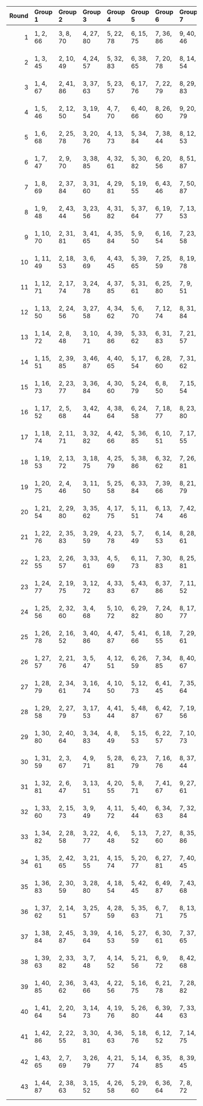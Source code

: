 |   Round | Group 1   | Group 2   | Group 3   | Group 4   | Group 5   | Group 6   | Group 7   | Group 8    | Group 9    | Group 10   | Group 11   | Group 12   | Group 13   | Group 14   | Group 15   | Group 16   | Group 17   | Group 18   | Group 19   | Group 20   | Group 21   | Group 22   | Group 23   | Group 24   | Group 25   | Group 26   | Group 27   | Group 28   | Group 29   |
|--------:|:----------|:----------|:----------|:----------|:----------|:----------|:----------|:-----------|:-----------|:-----------|:-----------|:-----------|:-----------|:-----------|:-----------|:-----------|:-----------|:-----------|:-----------|:-----------|:-----------|:-----------|:-----------|:-----------|:-----------|:-----------|:-----------|:-----------|:-----------|
|       1 | 1, 2, 66  | 3, 8, 70  | 4, 27, 80 | 5, 22, 78 | 6, 15, 75 | 7, 36, 86 | 9, 40, 46 | 10, 14, 55 | 11, 21, 59 | 12, 28, 63 | 13, 16, 79 | 17, 35, 69 | 18, 29, 45 | 19, 34, 48 | 20, 41, 52 | 23, 42, 54 | 24, 26, 68 | 25, 33, 72 | 30, 43, 58 | 31, 37, 77 | 32, 39, 57 | 38, 81, 87 | 44, 74, 82 | 47, 49, 61 | 50, 67, 83 | 51, 73, 76 | 53, 62, 85 | 56, 60, 84 | 64, 65, 71 |
|       2 | 1, 3, 45  | 2, 10, 49 | 4, 24, 57 | 5, 32, 83 | 6, 38, 65 | 7, 20, 78 | 8, 14, 54 | 9, 16, 77  | 11, 39, 68 | 12, 37, 46 | 13, 27, 63 | 15, 58, 87 | 17, 29, 66 | 18, 40, 72 | 19, 43, 74 | 21, 22, 86 | 23, 28, 47 | 25, 42, 55 | 26, 35, 52 | 30, 34, 75 | 31, 41, 79 | 33, 36, 56 | 44, 60, 70 | 48, 84, 85 | 50, 53, 71 | 51, 59, 64 | 61, 76, 80 | 62, 73, 82 | 67, 69, 81 |
|       3 | 1, 4, 67  | 2, 41, 86 | 3, 37, 63 | 5, 23, 57 | 6, 17, 76 | 7, 22, 79 | 8, 29, 83 | 9, 42, 47  | 10, 36, 66 | 11, 30, 85 | 12, 14, 56 | 13, 21, 60 | 15, 35, 68 | 16, 43, 51 | 18, 31, 46 | 19, 25, 65 | 20, 27, 45 | 24, 38, 74 | 26, 69, 87 | 28, 40, 77 | 32, 33, 54 | 34, 39, 58 | 44, 48, 72 | 49, 78, 80 | 50, 73, 84 | 52, 53, 59 | 55, 71, 81 | 61, 64, 82 | 62, 70, 75 |
|       4 | 1, 5, 46  | 2, 12, 50 | 3, 19, 54 | 4, 7, 70  | 6, 40, 66 | 8, 26, 60 | 9, 20, 79 | 10, 25, 82 | 11, 32, 86 | 13, 39, 69 | 14, 33, 45 | 15, 17, 59 | 16, 24, 63 | 18, 38, 71 | 21, 34, 49 | 22, 28, 68 | 23, 30, 48 | 27, 41, 77 | 29, 72, 87 | 31, 43, 80 | 35, 36, 57 | 37, 42, 61 | 44, 53, 76 | 47, 51, 75 | 52, 81, 83 | 55, 56, 62 | 58, 74, 84 | 64, 67, 85 | 65, 73, 78 |
|       5 | 1, 6, 68  | 2, 25, 78 | 3, 20, 76 | 4, 13, 73 | 5, 34, 84 | 7, 38, 44 | 8, 12, 53 | 9, 19, 57  | 10, 26, 61 | 11, 14, 77 | 15, 33, 67 | 16, 27, 86 | 17, 32, 46 | 18, 39, 50 | 21, 40, 52 | 22, 24, 66 | 23, 31, 70 | 28, 41, 56 | 29, 35, 75 | 30, 37, 55 | 36, 79, 87 | 42, 43, 64 | 45, 47, 59 | 48, 65, 81 | 49, 71, 74 | 51, 60, 83 | 54, 58, 82 | 62, 63, 69 | 72, 80, 85 |
|       6 | 1, 7, 47  | 2, 9, 70  | 3, 38, 85 | 4, 32, 61 | 5, 30, 82 | 6, 20, 56 | 8, 51, 87 | 10, 22, 59 | 11, 33, 65 | 12, 36, 67 | 13, 43, 71 | 14, 15, 79 | 16, 21, 83 | 17, 40, 50 | 18, 35, 48 | 19, 28, 45 | 23, 27, 68 | 24, 34, 72 | 25, 41, 76 | 26, 29, 49 | 31, 42, 58 | 37, 39, 81 | 44, 52, 57 | 46, 64, 86 | 53, 63, 80 | 54, 69, 73 | 55, 66, 75 | 60, 62, 74 | 77, 78, 84 |
|       7 | 1, 8, 69  | 2, 37, 84 | 3, 31, 60 | 4, 29, 81 | 5, 19, 55 | 6, 43, 46 | 7, 50, 87 | 9, 21, 58  | 10, 32, 64 | 11, 35, 66 | 12, 42, 70 | 13, 14, 78 | 15, 20, 82 | 16, 39, 49 | 17, 34, 47 | 18, 27, 44 | 22, 26, 67 | 23, 33, 71 | 24, 40, 75 | 25, 28, 48 | 30, 41, 57 | 36, 38, 80 | 45, 63, 85 | 51, 56, 86 | 52, 62, 79 | 53, 68, 72 | 54, 65, 74 | 59, 61, 73 | 76, 77, 83 |
|       8 | 1, 9, 48  | 2, 43, 44 | 3, 23, 56 | 4, 31, 82 | 5, 37, 64 | 6, 19, 77 | 7, 13, 53 | 8, 15, 76  | 10, 38, 67 | 11, 36, 45 | 12, 26, 62 | 14, 57, 87 | 16, 28, 65 | 17, 39, 71 | 18, 42, 73 | 20, 21, 85 | 22, 27, 46 | 24, 41, 54 | 25, 34, 51 | 29, 33, 74 | 30, 40, 78 | 32, 35, 55 | 47, 83, 84 | 49, 52, 70 | 50, 58, 63 | 59, 69, 86 | 60, 75, 79 | 61, 72, 81 | 66, 68, 80 |
|       9 | 1, 10, 70 | 2, 31, 81 | 3, 41, 65 | 4, 35, 84 | 5, 9, 50  | 6, 16, 54 | 7, 23, 58 | 8, 11, 74  | 12, 30, 64 | 13, 24, 83 | 14, 29, 86 | 15, 36, 47 | 17, 43, 73 | 18, 37, 49 | 19, 21, 63 | 20, 28, 67 | 22, 42, 75 | 25, 38, 53 | 26, 32, 72 | 27, 34, 52 | 33, 76, 87 | 39, 40, 61 | 44, 56, 85 | 45, 62, 78 | 46, 68, 71 | 48, 57, 80 | 51, 55, 79 | 59, 60, 66 | 69, 77, 82 |
|      10 | 1, 11, 49 | 2, 18, 53 | 3, 6, 69  | 4, 43, 45 | 5, 39, 65 | 7, 25, 59 | 8, 19, 78 | 9, 24, 81  | 10, 31, 85 | 12, 38, 68 | 13, 32, 44 | 14, 16, 58 | 15, 23, 62 | 17, 37, 70 | 20, 33, 48 | 21, 27, 67 | 22, 29, 47 | 26, 40, 76 | 28, 71, 87 | 30, 42, 79 | 34, 35, 56 | 36, 41, 60 | 46, 50, 74 | 51, 80, 82 | 52, 75, 86 | 54, 55, 61 | 57, 73, 83 | 63, 66, 84 | 64, 72, 77 |
|      11 | 1, 12, 71 | 2, 17, 74 | 3, 24, 78 | 4, 37, 85 | 5, 31, 61 | 6, 25, 80 | 7, 9, 51  | 8, 16, 55  | 10, 30, 63 | 11, 38, 46 | 13, 26, 84 | 14, 20, 60 | 15, 22, 83 | 18, 43, 52 | 19, 33, 69 | 21, 64, 87 | 23, 35, 72 | 27, 28, 49 | 29, 34, 53 | 32, 41, 58 | 36, 40, 81 | 39, 42, 62 | 44, 73, 75 | 45, 68, 79 | 47, 48, 54 | 50, 66, 76 | 56, 59, 77 | 57, 65, 70 | 67, 82, 86 |
|      12 | 1, 13, 50 | 2, 24, 56 | 3, 27, 58 | 4, 34, 62 | 5, 6, 70  | 7, 12, 74 | 8, 31, 84 | 9, 26, 82  | 10, 19, 79 | 11, 40, 47 | 14, 18, 59 | 15, 25, 63 | 16, 32, 67 | 17, 20, 83 | 21, 39, 73 | 22, 33, 49 | 23, 38, 52 | 28, 30, 72 | 29, 37, 76 | 35, 41, 81 | 36, 43, 61 | 42, 85, 87 | 44, 54, 71 | 45, 60, 64 | 46, 57, 66 | 48, 78, 86 | 51, 53, 65 | 55, 77, 80 | 68, 69, 75 |
|      13 | 1, 14, 72 | 2, 8, 48  | 3, 10, 71 | 4, 39, 86 | 5, 33, 62 | 6, 31, 83 | 7, 21, 57 | 9, 52, 87  | 11, 23, 60 | 12, 34, 66 | 13, 37, 68 | 15, 16, 80 | 17, 22, 84 | 18, 41, 51 | 19, 36, 49 | 20, 29, 46 | 24, 28, 69 | 25, 35, 73 | 26, 42, 77 | 27, 30, 50 | 32, 43, 59 | 38, 40, 82 | 44, 47, 65 | 45, 53, 58 | 54, 64, 81 | 55, 70, 74 | 56, 67, 76 | 61, 63, 75 | 78, 79, 85 |
|      14 | 1, 15, 51 | 2, 39, 85 | 3, 46, 87 | 4, 40, 65 | 5, 17, 54 | 6, 28, 60 | 7, 31, 62 | 8, 38, 66  | 9, 10, 74  | 11, 16, 78 | 12, 35, 45 | 13, 30, 86 | 14, 23, 83 | 18, 22, 63 | 19, 29, 67 | 20, 36, 71 | 21, 24, 44 | 25, 43, 77 | 26, 37, 53 | 27, 42, 56 | 32, 34, 76 | 33, 41, 80 | 47, 52, 82 | 48, 58, 75 | 49, 64, 68 | 50, 61, 70 | 55, 57, 69 | 59, 81, 84 | 72, 73, 79 |
|      15 | 1, 16, 73 | 2, 23, 77 | 3, 36, 84 | 4, 30, 60 | 5, 24, 79 | 6, 8, 50  | 7, 15, 54 | 9, 29, 62  | 10, 37, 45 | 11, 43, 70 | 12, 25, 83 | 13, 19, 59 | 14, 21, 82 | 17, 42, 51 | 18, 32, 68 | 20, 63, 87 | 22, 34, 71 | 26, 27, 48 | 28, 33, 52 | 31, 40, 57 | 35, 39, 80 | 38, 41, 61 | 44, 67, 78 | 46, 47, 53 | 49, 65, 75 | 55, 58, 76 | 56, 64, 69 | 66, 81, 85 | 72, 74, 86 |
|      16 | 1, 17, 52 | 2, 5, 68  | 3, 42, 44 | 4, 38, 64 | 6, 24, 58 | 7, 18, 77 | 8, 23, 80 | 9, 30, 84  | 10, 43, 48 | 11, 37, 67 | 12, 31, 86 | 13, 15, 57 | 14, 22, 61 | 16, 36, 69 | 19, 32, 47 | 20, 26, 66 | 21, 28, 46 | 25, 39, 75 | 27, 70, 87 | 29, 41, 78 | 33, 34, 55 | 35, 40, 59 | 45, 49, 73 | 50, 79, 81 | 51, 74, 85 | 53, 54, 60 | 56, 72, 82 | 62, 65, 83 | 63, 71, 76 |
|      17 | 1, 18, 74 | 2, 11, 71 | 3, 32, 82 | 4, 42, 66 | 5, 36, 85 | 6, 10, 51 | 7, 17, 55 | 8, 24, 59  | 9, 12, 75  | 13, 31, 65 | 14, 25, 84 | 15, 30, 44 | 16, 37, 48 | 19, 38, 50 | 20, 22, 64 | 21, 29, 68 | 23, 43, 76 | 26, 39, 54 | 27, 33, 73 | 28, 35, 53 | 34, 77, 87 | 40, 41, 62 | 45, 57, 86 | 46, 63, 79 | 47, 69, 72 | 49, 58, 81 | 52, 56, 80 | 60, 61, 67 | 70, 78, 83 |
|      18 | 1, 19, 53 | 2, 13, 72 | 3, 18, 75 | 4, 25, 79 | 5, 38, 86 | 6, 32, 62 | 7, 26, 81 | 8, 10, 52  | 9, 17, 56  | 11, 31, 64 | 12, 39, 47 | 14, 27, 85 | 15, 21, 61 | 16, 23, 84 | 20, 34, 70 | 22, 65, 87 | 24, 36, 73 | 28, 29, 50 | 30, 35, 54 | 33, 42, 59 | 37, 41, 82 | 40, 43, 63 | 44, 68, 83 | 45, 74, 76 | 46, 69, 80 | 48, 49, 55 | 51, 67, 77 | 57, 60, 78 | 58, 66, 71 |
|      19 | 1, 20, 75 | 2, 4, 46  | 3, 11, 50 | 5, 25, 58 | 6, 33, 84 | 7, 39, 66 | 8, 21, 79 | 9, 15, 55  | 10, 17, 78 | 12, 40, 69 | 13, 38, 47 | 14, 28, 64 | 16, 59, 87 | 18, 30, 67 | 19, 41, 73 | 22, 23, 44 | 24, 29, 48 | 26, 43, 56 | 27, 36, 53 | 31, 35, 76 | 32, 42, 80 | 34, 37, 57 | 45, 61, 71 | 49, 85, 86 | 51, 54, 72 | 52, 60, 65 | 62, 77, 81 | 63, 74, 83 | 68, 70, 82 |
|      20 | 1, 21, 54 | 2, 29, 80 | 3, 35, 62 | 4, 17, 75 | 5, 11, 51 | 6, 13, 74 | 7, 42, 46 | 8, 36, 65  | 9, 34, 86  | 10, 24, 60 | 12, 55, 87 | 14, 26, 63 | 15, 37, 69 | 16, 40, 71 | 18, 19, 83 | 20, 25, 44 | 22, 39, 52 | 23, 32, 49 | 27, 31, 72 | 28, 38, 76 | 30, 33, 53 | 41, 43, 85 | 45, 81, 82 | 47, 50, 68 | 48, 56, 61 | 57, 67, 84 | 58, 73, 77 | 59, 70, 79 | 64, 66, 78 |
|      21 | 1, 22, 76 | 2, 35, 83 | 3, 29, 59 | 4, 23, 78 | 5, 7, 49  | 6, 14, 53 | 8, 28, 61 | 9, 36, 44  | 10, 42, 69 | 11, 24, 82 | 12, 18, 58 | 13, 20, 81 | 15, 43, 72 | 16, 41, 50 | 17, 31, 67 | 19, 62, 87 | 21, 33, 70 | 25, 26, 47 | 27, 32, 51 | 30, 39, 56 | 34, 38, 79 | 37, 40, 60 | 45, 46, 52 | 48, 64, 74 | 54, 57, 75 | 55, 63, 68 | 65, 80, 84 | 66, 77, 86 | 71, 73, 85 |
|      22 | 1, 23, 55 | 2, 26, 57 | 3, 33, 61 | 4, 5, 69  | 6, 11, 73 | 7, 30, 83 | 8, 25, 81 | 9, 18, 78  | 10, 39, 46 | 12, 43, 49 | 13, 17, 58 | 14, 24, 62 | 15, 31, 66 | 16, 19, 82 | 20, 38, 72 | 21, 32, 48 | 22, 37, 51 | 27, 29, 71 | 28, 36, 75 | 34, 40, 80 | 35, 42, 60 | 41, 84, 87 | 44, 59, 63 | 45, 56, 65 | 47, 77, 85 | 50, 52, 64 | 53, 70, 86 | 54, 76, 79 | 67, 68, 74 |
|      23 | 1, 24, 77 | 2, 19, 75 | 3, 12, 72 | 4, 33, 83 | 5, 43, 67 | 6, 37, 86 | 7, 11, 52 | 8, 18, 56  | 9, 25, 60  | 10, 13, 76 | 14, 32, 66 | 15, 26, 85 | 16, 31, 45 | 17, 38, 49 | 20, 39, 51 | 21, 23, 65 | 22, 30, 69 | 27, 40, 55 | 28, 34, 74 | 29, 36, 54 | 35, 78, 87 | 41, 42, 63 | 44, 46, 58 | 47, 64, 80 | 48, 70, 73 | 50, 59, 82 | 53, 57, 81 | 61, 62, 68 | 71, 79, 84 |
|      24 | 1, 25, 56 | 2, 32, 60 | 3, 4, 68  | 5, 10, 72 | 6, 29, 82 | 7, 24, 80 | 8, 17, 77 | 9, 38, 45  | 11, 42, 48 | 12, 16, 57 | 13, 23, 61 | 14, 30, 65 | 15, 18, 81 | 19, 37, 71 | 20, 31, 47 | 21, 36, 50 | 22, 43, 54 | 26, 28, 70 | 27, 35, 74 | 33, 39, 79 | 34, 41, 59 | 40, 83, 87 | 44, 55, 64 | 46, 76, 84 | 49, 51, 63 | 52, 69, 85 | 53, 75, 78 | 58, 62, 86 | 66, 67, 73 |
|      25 | 1, 26, 78 | 2, 16, 52 | 3, 40, 86 | 4, 47, 87 | 5, 41, 66 | 6, 18, 55 | 7, 29, 61 | 8, 32, 63  | 9, 39, 67  | 10, 11, 75 | 12, 17, 79 | 13, 36, 46 | 14, 31, 44 | 15, 24, 84 | 19, 23, 64 | 20, 30, 68 | 21, 37, 72 | 22, 25, 45 | 27, 38, 54 | 28, 43, 57 | 33, 35, 77 | 34, 42, 81 | 48, 53, 83 | 49, 59, 76 | 50, 65, 69 | 51, 62, 71 | 56, 58, 70 | 60, 82, 85 | 73, 74, 80 |
|      26 | 1, 27, 57 | 2, 21, 76 | 3, 5, 47  | 4, 12, 51 | 6, 26, 59 | 7, 34, 85 | 8, 40, 67 | 9, 22, 80  | 10, 16, 56 | 11, 18, 79 | 13, 41, 70 | 14, 39, 48 | 15, 29, 65 | 17, 60, 87 | 19, 31, 68 | 20, 42, 74 | 23, 24, 45 | 25, 30, 49 | 28, 37, 54 | 32, 36, 77 | 33, 43, 81 | 35, 38, 58 | 44, 50, 86 | 46, 62, 72 | 52, 55, 73 | 53, 61, 66 | 63, 78, 82 | 64, 75, 84 | 69, 71, 83 |
|      27 | 1, 28, 79 | 2, 34, 61 | 3, 16, 74 | 4, 10, 50 | 5, 12, 73 | 6, 41, 45 | 7, 35, 64 | 8, 33, 85  | 9, 23, 59  | 11, 54, 87 | 13, 25, 62 | 14, 36, 68 | 15, 39, 70 | 17, 18, 82 | 19, 24, 86 | 20, 43, 53 | 21, 38, 51 | 22, 31, 48 | 26, 30, 71 | 27, 37, 75 | 29, 32, 52 | 40, 42, 84 | 44, 80, 81 | 46, 49, 67 | 47, 55, 60 | 56, 66, 83 | 57, 72, 76 | 58, 69, 78 | 63, 65, 77 |
|      28 | 1, 29, 58 | 2, 27, 79 | 3, 17, 53 | 4, 41, 44 | 5, 48, 87 | 6, 42, 67 | 7, 19, 56 | 8, 30, 62  | 9, 33, 64  | 10, 40, 68 | 11, 12, 76 | 13, 18, 80 | 14, 37, 47 | 15, 32, 45 | 16, 25, 85 | 20, 24, 65 | 21, 31, 69 | 22, 38, 73 | 23, 26, 46 | 28, 39, 55 | 34, 36, 78 | 35, 43, 82 | 49, 54, 84 | 50, 60, 77 | 51, 66, 70 | 52, 63, 72 | 57, 59, 71 | 61, 83, 86 | 74, 75, 81 |
|      29 | 1, 30, 80 | 2, 40, 64 | 3, 34, 83 | 4, 8, 49  | 5, 15, 53 | 6, 22, 57 | 7, 10, 73 | 9, 43, 69  | 11, 29, 63 | 12, 23, 82 | 13, 28, 85 | 14, 35, 46 | 16, 42, 72 | 17, 36, 48 | 18, 20, 62 | 19, 27, 66 | 21, 41, 74 | 24, 37, 52 | 25, 31, 71 | 26, 33, 51 | 32, 75, 87 | 38, 39, 60 | 44, 61, 77 | 45, 67, 70 | 47, 56, 79 | 50, 54, 78 | 55, 84, 86 | 58, 59, 65 | 68, 76, 81 |
|      30 | 1, 31, 59 | 2, 3, 67  | 4, 9, 71  | 5, 28, 81 | 6, 23, 79 | 7, 16, 76 | 8, 37, 44 | 10, 41, 47 | 11, 15, 56 | 12, 22, 60 | 13, 29, 64 | 14, 17, 80 | 18, 36, 70 | 19, 30, 46 | 20, 35, 49 | 21, 42, 53 | 24, 43, 55 | 25, 27, 69 | 26, 34, 73 | 32, 38, 78 | 33, 40, 58 | 39, 82, 87 | 45, 75, 83 | 48, 50, 62 | 51, 68, 84 | 52, 74, 77 | 54, 63, 86 | 57, 61, 85 | 65, 66, 72 |
|      31 | 1, 32, 81 | 2, 6, 47  | 3, 13, 51 | 4, 20, 55 | 5, 8, 71  | 7, 41, 67 | 9, 27, 61 | 10, 21, 80 | 11, 26, 83 | 12, 33, 44 | 14, 40, 70 | 15, 34, 46 | 16, 18, 60 | 17, 25, 64 | 19, 39, 72 | 22, 35, 50 | 23, 29, 69 | 24, 31, 49 | 28, 42, 78 | 30, 73, 87 | 36, 37, 58 | 38, 43, 62 | 45, 54, 77 | 48, 52, 76 | 53, 82, 84 | 56, 57, 63 | 59, 75, 85 | 65, 68, 86 | 66, 74, 79 |
|      32 | 1, 33, 60 | 2, 15, 73 | 3, 9, 49  | 4, 11, 72 | 5, 40, 44 | 6, 34, 63 | 7, 32, 84 | 8, 22, 58  | 10, 53, 87 | 12, 24, 61 | 13, 35, 67 | 14, 38, 69 | 16, 17, 81 | 18, 23, 85 | 19, 42, 52 | 20, 37, 50 | 21, 30, 47 | 25, 29, 70 | 26, 36, 74 | 27, 43, 78 | 28, 31, 51 | 39, 41, 83 | 45, 48, 66 | 46, 54, 59 | 55, 65, 82 | 56, 71, 75 | 57, 68, 77 | 62, 64, 76 | 79, 80, 86 |
|      33 | 1, 34, 82 | 2, 28, 58 | 3, 22, 77 | 4, 6, 48  | 5, 13, 52 | 7, 27, 60 | 8, 35, 86 | 9, 41, 68  | 10, 23, 81 | 11, 17, 57 | 12, 19, 80 | 14, 42, 71 | 15, 40, 49 | 16, 30, 66 | 18, 61, 87 | 20, 32, 69 | 21, 43, 75 | 24, 25, 46 | 26, 31, 50 | 29, 38, 55 | 33, 37, 78 | 36, 39, 59 | 44, 45, 51 | 47, 63, 73 | 53, 56, 74 | 54, 62, 67 | 64, 79, 83 | 65, 76, 85 | 70, 72, 84 |
|      34 | 1, 35, 61 | 2, 42, 65 | 3, 21, 55 | 4, 15, 74 | 5, 20, 77 | 6, 27, 81 | 7, 40, 45 | 8, 34, 64  | 9, 28, 83  | 10, 12, 54 | 11, 19, 58 | 13, 33, 66 | 14, 41, 49 | 16, 29, 44 | 17, 23, 63 | 18, 25, 86 | 22, 36, 72 | 24, 67, 87 | 26, 38, 75 | 30, 31, 52 | 32, 37, 56 | 39, 43, 84 | 46, 70, 85 | 47, 76, 78 | 48, 71, 82 | 50, 51, 57 | 53, 69, 79 | 59, 62, 80 | 60, 68, 73 |
|      35 | 1, 36, 83 | 2, 30, 59 | 3, 28, 80 | 4, 18, 54 | 5, 42, 45 | 6, 49, 87 | 7, 43, 68 | 8, 20, 57  | 9, 31, 63  | 10, 34, 65 | 11, 41, 69 | 12, 13, 77 | 14, 19, 81 | 15, 38, 48 | 16, 33, 46 | 17, 26, 86 | 21, 25, 66 | 22, 32, 70 | 23, 39, 74 | 24, 27, 47 | 29, 40, 56 | 35, 37, 79 | 44, 62, 84 | 50, 55, 85 | 51, 61, 78 | 52, 67, 71 | 53, 64, 73 | 58, 60, 72 | 75, 76, 82 |
|      36 | 1, 37, 62 | 2, 14, 51 | 3, 25, 57 | 4, 28, 59 | 5, 35, 63 | 6, 7, 71  | 8, 13, 75 | 9, 32, 85  | 10, 27, 83 | 11, 20, 80 | 12, 41, 48 | 15, 19, 60 | 16, 26, 64 | 17, 33, 68 | 18, 21, 84 | 22, 40, 74 | 23, 34, 50 | 24, 39, 53 | 29, 31, 73 | 30, 38, 77 | 36, 42, 82 | 43, 86, 87 | 44, 49, 79 | 45, 55, 72 | 46, 61, 65 | 47, 58, 67 | 52, 54, 66 | 56, 78, 81 | 69, 70, 76 |
|      37 | 1, 38, 84 | 2, 45, 87 | 3, 39, 64 | 4, 16, 53 | 5, 27, 59 | 6, 30, 61 | 7, 37, 65 | 8, 9, 73   | 10, 15, 77 | 11, 34, 44 | 12, 29, 85 | 13, 22, 82 | 14, 43, 50 | 17, 21, 62 | 18, 28, 66 | 19, 35, 70 | 20, 23, 86 | 24, 42, 76 | 25, 36, 52 | 26, 41, 55 | 31, 33, 75 | 32, 40, 79 | 46, 51, 81 | 47, 57, 74 | 48, 63, 67 | 49, 60, 69 | 54, 56, 68 | 58, 80, 83 | 71, 72, 78 |
|      38 | 1, 39, 63 | 2, 33, 82 | 3, 7, 48  | 4, 14, 52 | 5, 21, 56 | 6, 9, 72  | 8, 42, 68 | 10, 28, 62 | 11, 22, 81 | 12, 27, 84 | 13, 34, 45 | 15, 41, 71 | 16, 35, 47 | 17, 19, 61 | 18, 26, 65 | 20, 40, 73 | 23, 36, 51 | 24, 30, 70 | 25, 32, 50 | 29, 43, 79 | 31, 74, 87 | 37, 38, 59 | 44, 66, 69 | 46, 55, 78 | 49, 53, 77 | 54, 83, 85 | 57, 58, 64 | 60, 76, 86 | 67, 75, 80 |
|      39 | 1, 40, 85 | 2, 36, 62 | 3, 43, 66 | 4, 22, 56 | 5, 16, 75 | 6, 21, 78 | 7, 28, 82 | 8, 41, 46  | 9, 35, 65  | 10, 29, 84 | 11, 13, 55 | 12, 20, 59 | 14, 34, 67 | 15, 42, 50 | 17, 30, 45 | 18, 24, 64 | 19, 26, 44 | 23, 37, 73 | 25, 68, 87 | 27, 39, 76 | 31, 32, 53 | 33, 38, 57 | 47, 71, 86 | 48, 77, 79 | 49, 72, 83 | 51, 52, 58 | 54, 70, 80 | 60, 63, 81 | 61, 69, 74 |
|      40 | 1, 41, 64 | 2, 20, 54 | 3, 14, 73 | 4, 19, 76 | 5, 26, 80 | 6, 39, 44 | 7, 33, 63 | 8, 27, 82  | 9, 11, 53  | 10, 18, 57 | 12, 32, 65 | 13, 40, 48 | 15, 28, 86 | 16, 22, 62 | 17, 24, 85 | 21, 35, 71 | 23, 66, 87 | 25, 37, 74 | 29, 30, 51 | 31, 36, 55 | 34, 43, 60 | 38, 42, 83 | 45, 69, 84 | 46, 75, 77 | 47, 70, 81 | 49, 50, 56 | 52, 68, 78 | 58, 61, 79 | 59, 67, 72 |
|      41 | 1, 42, 86 | 2, 22, 55 | 3, 30, 81 | 4, 36, 63 | 5, 18, 76 | 6, 12, 52 | 7, 14, 75 | 8, 43, 47  | 9, 37, 66  | 10, 35, 44 | 11, 25, 61 | 13, 56, 87 | 15, 27, 64 | 16, 38, 70 | 17, 41, 72 | 19, 20, 84 | 21, 26, 45 | 23, 40, 53 | 24, 33, 50 | 28, 32, 73 | 29, 39, 77 | 31, 34, 54 | 46, 82, 83 | 48, 51, 69 | 49, 57, 62 | 58, 68, 85 | 59, 74, 78 | 60, 71, 80 | 65, 67, 79 |
|      42 | 1, 43, 65 | 2, 7, 69  | 3, 26, 79 | 4, 21, 77 | 5, 14, 74 | 6, 35, 85 | 8, 39, 45 | 9, 13, 54  | 10, 20, 58 | 11, 27, 62 | 12, 15, 78 | 16, 34, 68 | 17, 28, 44 | 18, 33, 47 | 19, 40, 51 | 22, 41, 53 | 23, 25, 67 | 24, 32, 71 | 29, 42, 57 | 30, 36, 76 | 31, 38, 56 | 37, 80, 87 | 46, 48, 60 | 49, 66, 82 | 50, 72, 75 | 52, 61, 84 | 55, 59, 83 | 63, 64, 70 | 73, 81, 86 |
|      43 | 1, 44, 87 | 2, 38, 63 | 3, 15, 52 | 4, 26, 58 | 5, 29, 60 | 6, 36, 64 | 7, 8, 72  | 9, 14, 76  | 10, 33, 86 | 11, 28, 84 | 12, 21, 81 | 13, 42, 49 | 16, 20, 61 | 17, 27, 65 | 18, 34, 69 | 19, 22, 85 | 23, 41, 75 | 24, 35, 51 | 25, 40, 54 | 30, 32, 74 | 31, 39, 78 | 37, 43, 83 | 45, 50, 80 | 46, 56, 73 | 47, 62, 66 | 48, 59, 68 | 53, 55, 67 | 57, 79, 82 | 70, 71, 77 |